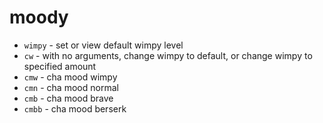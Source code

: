 moody
=====

 * `wimpy` - set or view default wimpy level
 * `cw` - with no arguments, change wimpy to default, or change wimpy to specified amount
 * `cmw` - cha mood wimpy
 * `cmn` - cha mood normal
 * `cmb` - cha mood brave
 * `cmbb` - cha mood berserk

